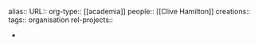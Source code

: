 alias::
URL::
org-type:: [[academia]]
people:: [[Clive Hamilton]]
creations::
tags:: organisation
rel-projects::

-
